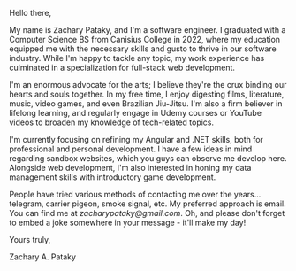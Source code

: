 Hello there,

My name is Zachary Pataky, and I'm a software engineer.  I graduated with a Computer Science BS from Canisius College in 2022, where my education equipped me with the necessary skills and gusto to thrive in our software industry. While I'm happy to tackle any topic, my work experience has culminated in a specialization for full-stack web development.

I'm an enormous advocate for the arts; I believe they're the crux binding our hearts and souls together.  In my free time, I enjoy digesting films, literature, music, video games, and even Brazilian Jiu-Jitsu.  I'm also a firm believer in lifelong learning, and regularly engage in Udemy courses or YouTube videos to broaden my knowledge of tech-related topics.

I'm currently focusing on refining my Angular and .NET skills, both for professional and personal development.  I have a few ideas in mind regarding sandbox websites, which you guys can observe me develop here.  Alongside web development, I'm also interested in honing my data management skills with introductory game development.

People have tried various methods of contacting me over the years... telegram, carrier pigeon, smoke signal, etc.  My preferred approach is email.  You can find me at _zacharypataky@gmail.com_.  Oh, and please don't forget to embed a joke somewhere in your message - it'll make my day!

Yours truly,

Zachary A. Pataky


<!-- - 👋 Greetings, my name is Zachary Pataky.  I graduated with a Computer Science BS at the esteemed Canisius College.  I now hate computers more than I love them, but I'm confident enough to admit that my education instilled the proper skills and gusto to tackle the software industry.  I'm currently a Junior Software Engineer at CYBRA Corporation, where my team develops our premier _MarkMagic_ product line.  My team is responsible for writing the programs that illustrate and print the barcodes on your packages.  Nowadays, much of my work aligns with full-stack development, focusing on Angular, Spring Boot, and a plethora of other digital goodies.

- 👀 I'm a person most interested in the arts.  It doesn't matter if I'm reading an essay, gazing at a film frame, or soaking in the words of an old man; art is a meaningful.  It's how we, as humans, communicate our souls with one another.  Without it, where would we be?  In my spare time, you can find me digesting films, literature, music, video games, and even Brazilian Jiu-Jitsu (yes, that's most certainly an art).  I'm also an advocate of continual learning, so don't be surprised if you find me watching YouTube videos or completing Udemy courses on personal/work-related topics.

- 🌱 I'm currently focusing on refining my Angular skills.  Most of these efforts are dedicated to work (I was hired to be a Java developer... I became a full-stack developer three weeks in...); however, I'm also interested in improving for my personal pursuits.  I already have concepts in mind for a personal website, which you guys may see develop here.  Alongside web development, I also wish to hone my data management skills with introductory game development.  So many directions, so many epic opportunities.

- 📫 You want to contact me, eh?  People have tried various methods over the years... telegram, carrier pigeon, smoke signal, etc.  My preferred route is email.  You can find me at _zacharypataky@gmail.com_.  Please attach a joke somewhere in your email - it'll make my day. -->

<!---
ZacharyPataky/ZacharyPataky is a ✨ special ✨ repository because its `README.md` (this file) appears on your GitHub profile.
You can click the Preview link to take a look at your changes.
--->
